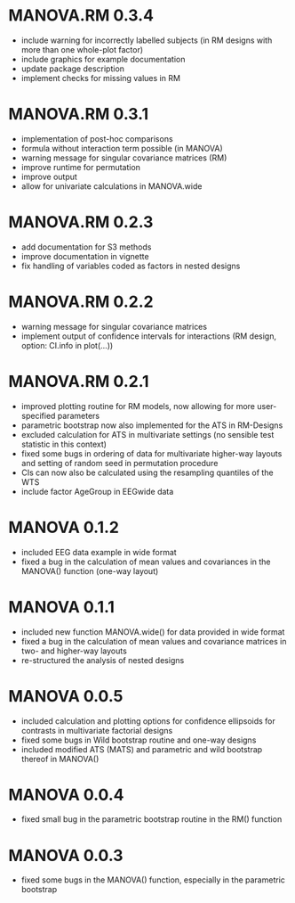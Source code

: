# MANOVA.RM 0.3.4
* include warning for incorrectly labelled subjects (in RM designs with more than one whole-plot factor)
* include graphics for example documentation
* update package description
* implement checks for missing values in RM

# MANOVA.RM 0.3.1
* implementation of post-hoc comparisons
* formula without interaction term possible (in MANOVA)
* warning message for singular covariance matrices (RM)
* improve runtime for permutation
* improve output
* allow for univariate calculations in MANOVA.wide

# MANOVA.RM 0.2.3
* add documentation for S3 methods
* improve documentation in vignette
* fix handling of variables coded as factors in nested designs

# MANOVA.RM 0.2.2
* warning message for singular covariance matrices
* implement output of confidence intervals for interactions (RM design, option: CI.info in plot(...))

# MANOVA.RM 0.2.1
* improved plotting routine for RM models, now allowing for more user-specified parameters
* parametric bootstrap now also implemented for the ATS in RM-Designs
* excluded calculation for ATS in multivariate settings (no sensible test statistic in this context)
* fixed some bugs in ordering of data for multivariate higher-way layouts
and setting of random seed in permutation procedure
* CIs can now also be calculated using the resampling quantiles of the WTS
* include factor AgeGroup in EEGwide data


# MANOVA 0.1.2
* included EEG data example in wide format
* fixed a bug in the calculation of mean values and covariances in the MANOVA() function (one-way layout)

# MANOVA 0.1.1
* included new function MANOVA.wide() for data provided in wide format
* fixed a bug in the calculation of mean values and covariance matrices in two- and higher-way layouts
* re-structured the analysis of nested designs

# MANOVA 0.0.5
* included calculation and plotting options for confidence ellipsoids for contrasts in multivariate factorial designs
* fixed some bugs in Wild bootstrap routine and one-way designs
* included modified ATS (MATS) and parametric and wild bootstrap thereof in MANOVA()

# MANOVA 0.0.4
* fixed small bug in the parametric bootstrap routine in the RM() function


# MANOVA 0.0.3
* fixed some bugs in the MANOVA() function, especially in the parametric bootstrap
